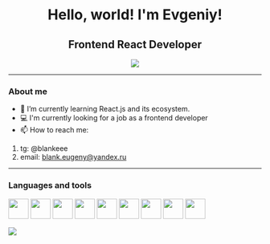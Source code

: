 <div id='header' align='center'> 
    <h1>Hello, world! I'm Evgeniy!</h1>
    <h2>Frontend React Developer</h2>
</div>

<div id='socials' align='center'> 
    <a href='https://t.me/blankeee' >
        <img src='https://img.shields.io/badge/Telegram-gray?style=for-the-badge&logo=telegram'>
    </a>
</div>

<hr/>

### About me

- 🌱 I’m currently learning React.js and its ecosystem.
- :computer: I'm currently looking for a job as a frontend developer
- 📫 How to reach me:

1. tg: @blankeee
2. email: blank.eugeny@yandex.ru

<hr/>

### Languages and tools

<img src="https://cdn.jsdelivr.net/gh/devicons/devicon@latest/icons/html5/html5-plain-wordmark.svg" height='40px' width='40px'/>
<img src="https://cdn.jsdelivr.net/gh/devicons/devicon@latest/icons/css3/css3-plain-wordmark.svg" height='40px' width='40px' />
<img src="https://cdn.jsdelivr.net/gh/devicons/devicon@latest/icons/javascript/javascript-original.svg" height='40px' width='40px'/>
<img src="https://cdn.jsdelivr.net/gh/devicons/devicon@latest/icons/react/react-original-wordmark.svg" height='40px' width='40px'/>
<img src="https://cdn.jsdelivr.net/gh/devicons/devicon@latest/icons/redux/redux-original.svg" height='40px' width='40px' />
<img src="https://cdn.jsdelivr.net/gh/devicons/devicon@latest/icons/sass/sass-original.svg" height='40px' width='40px' />
<img src="https://cdn.jsdelivr.net/gh/devicons/devicon@latest/icons/tailwindcss/tailwindcss-original.svg" height='40px' width='40px' />
<img src="https://cdn.jsdelivr.net/gh/devicons/devicon@latest/icons/bootstrap/bootstrap-original-wordmark.svg" height='40px' width='40px' />                             
<img src="https://cdn.jsdelivr.net/gh/devicons/devicon@latest/icons/jest/jest-plain.svg" height='40px' width='40px' />

![](http://github-profile-summary-cards.vercel.app/api/cards/repos-per-language?username=blank-evgeniy&theme=default)
